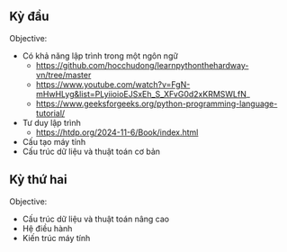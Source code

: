 ## Kỳ đầu

Objective:
- Có khả năng lập trình trong một ngôn ngữ 
    - https://github.com/hocchudong/learnpythonthehardway-vn/tree/master
    - https://www.youtube.com/watch?v=FgN-mHwHLyg&list=PLyiioioEJSxEh_S_XFvG0d2xKRMSWLfN_
    - https://www.geeksforgeeks.org/python-programming-language-tutorial/
- Tư duy lập trình
    - https://htdp.org/2024-11-6/Book/index.html
- Cấu tạo máy tính
- Cấu trúc dữ liệu và thuật toán cơ bản

## Kỳ thứ hai

Objective:
- Cấu trúc dữ liệu và thuật toán nâng cao
- Hệ điều hành
- Kiến trúc máy tính



